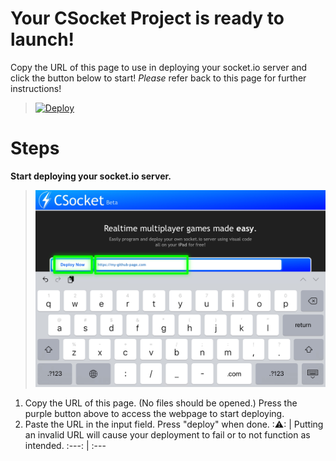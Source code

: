 # Your CSocket Project is ready to launch!
Copy the URL of this page to use in deploying your socket.io server and click the button below to start! *Please* refer back to this page for further instructions!

> [![Deploy](https://www.herokucdn.com/deploy/button.png)](https://rxcodes.github.io/CSocket-Docs/Compiler.html)

# Steps
**Start deploying your socket.io server.**
> ![image](https://raw.githubusercontent.com/RXCodes/CSocket-Application/main/content/72ABDFFA-7BBB-439F-BAD4-C939436709E5.png)
1. Copy the URL of this page. (No files should be opened.) Press the purple button above to access the webpage to start deploying.
2. Paste the URL in the input field. Press "deploy" when done.
:⚠: | Putting an invalid URL will cause your deployment to fail or to not function as intended.
:---: | :---

